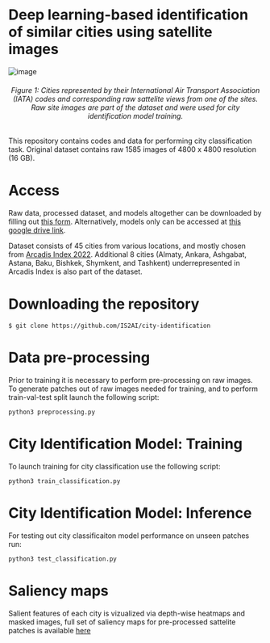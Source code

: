 # Deep learning-based identification of similar cities using satellite images

![image](https://github.com/IS2AI/city-similarity/assets/5821328/330f7d3d-e5a5-4f42-8631-e3bf837bd8df)
<h6 align="center"> Figure 1: Cities represented by their International Air Transport Association (IATA) codes and corresponding raw sattelite views from one of the sites. Raw site images are part of the dataset and were used for city identification model training. </h6>

This repository contains codes and data for performing city classification task. Original dataset contains raw 1585 images of 4800 x 4800 resolution (16 GB). 

# Access

Raw data, processed dataset, and models altogether can be downloaded by filling out [this form](https://forms.gle/vsg8SqTB1V6iqXx3A).
Alternatively, models only can be accessed at [this google drive link](https://drive.google.com/drive/folders/1-7C7YY3ejCsLZlXKM5o0E8kT5IY2ROyK?usp=sharing).

Dataset consists of 45 cities from various locations, and mostly chosen from [Arcadis Index 2022](https://www.arcadis.com/en/knowledge-hub/perspectives/global/sustainable-cities-index). Additional 8 cities (Almaty, Ankara, Ashgabat, Astana, Baku, Bishkek, Shymkent, and Tashkent) underrepresented in Arcadis Index is also part of the dataset.

# Downloading the repository

```
$ git clone https://github.com/IS2AI/city-identification
```

# Data pre-processing 

Prior to training it is necessary to perform pre-processing on raw images. To generate patches out of raw images needed for training, and to perform train-val-test split launch the following script:

```
python3 preprocessing.py
```

# City Identification Model: Training

To launch training for city classification use the following script:
```
python3 train_classification.py
```

# City Identification Model: Inference

For testing out city classificaiton model performance on unseen patches run:
```
python3 test_classification.py
```

# Saliency maps

Salient features of each city is vizualized via depth-wise heatmaps and masked images, full set of saliency maps for pre-processed sattelite patches is available [here](https://drive.google.com/drive/folders/1ryIsorRSUBuroRSG3gmCJCwrGWvK6uxQ?usp=sharing)
